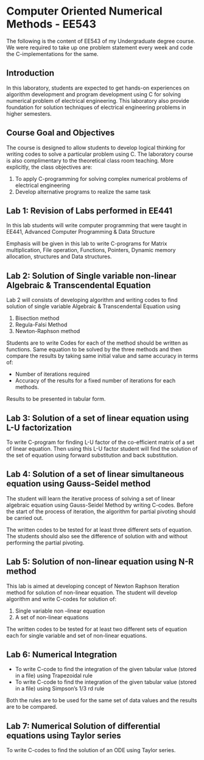 # Computer Oriented Numerical Methods - EE543

The following is the content of EE543 of my Undergraduate degree course. We were required to take up one problem statement every week and code the C-implementations for the same. 

## Introduction

In this laboratory, students are expected to get hands-on experiences on algorithm development and program development using C for solving numerical problem of electrical engineering. This laboratory also provide foundation for solution techniques of electrical engineering problems in higher semesters. 

## Course Goal and Objectives

The course is designed to allow students to develop logical thinking for writing codes to solve a particular problem using C. The laboratory course is also complimentary to the theoretical class room teaching. More explicitly, the class objectives are:

1. To apply C-programming for solving complex numerical problems of electrical engineering
2. Develop alternative programs to realize the same task

## Lab 1: Revision of Labs performed in EE441 

In this lab students will write computer programming that were taught in EE441, Advanced Computer Programming & Data Structure 

Emphasis will be given in this lab to write C-programs for Matrix multiplication, File operation, Functions, Pointers, Dynamic memory allocation, structures and Data structures.

## Lab 2: 	Solution of Single variable non-linear Algebraic & Transcendental Equation

Lab 2 will consists of developing algorithm and writing codes to find solution of single variable Algebraic & Transcendental Equation using

1. 	Bisection method
2. 	Regula-Falsi Method
3. 	Newton-Raphson method

Students are to write Codes for each of the method should be written as functions.  Same equation to be solved by the three methods and then compare the results by taking same initial value and same accuracy in terms of:

* Number of iterations required 
* Accuracy of the results for a fixed number of iterations for each methods.  

Results to be presented in tabular form.

## Lab 3: Solution of a set of linear equation using L-U factorization

To write C-program for finding L-U factor of the co-efficient matrix of a set of linear equation.  Then using this L-U factor student will find the solution of the set of equation using forward substitution and back substitution.  

## Lab 4: Solution of a set of linear simultaneous equation using Gauss-Seidel method

The student will learn the iterative process of solving a set of linear algebraic equation using Gauss-Seidel Method by writing C-codes. Before the start of the process of iteration, the algorithm for partial pivoting should be carried out.

The written codes to be tested for at least three different sets of equation. The students should also see the difference of solution with and without performing the partial pivoting.

## Lab 5:  Solution of  non-linear equation using N-R method
This lab is aimed at developing concept of Newton Raphson Iteration method for solution of non-linear equation.  The student will develop algorithm and write C-codes for solution of:

1. Single variable non –linear equation
1. A set of non-linear equations

The written codes to be tested for at least two different sets of equation  each for single variable and set of non-linear equations.

## Lab 6:	Numerical Integration
* To write C-code to find the integration of the given tabular value (stored in a file)  using Trapezoidal rule
* To write C-code to find the integration of the given tabular value (stored in a file)  using Simpson’s 1/3 rd rule

Both the rules are to be used for the same set of data values and the results are to be compared.

## Lab 7: 	 Numerical Solution of differential equations using Taylor series
To write C-codes to find the solution of an ODE using Taylor series.




